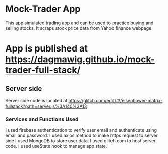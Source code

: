 # Mock-Trader App
This app simulated trading app and can be used to practice buying and selling stocks. 
It scraps stock price data from Yahoo finance webpage.

# App is published at https://dagmawig.github.io/mock-trader-full-stack/


## Server side
Server side code is located at https://glitch.com/edit/#!/eisenhower-matrix-fullstack?path=server.js%3A140%3A13

### Services and Functions Used
I used firebase authentication to verify user email and authenticate using email and password.
I used axios method to make https request to server side
I used MongoDB to store user data.
I used glitch.com to host server code.
I used useState hook to manage app state.


